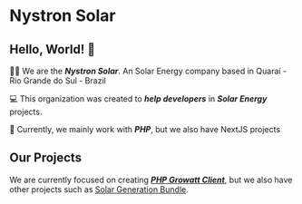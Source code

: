 # Nystron Solar
## Hello, World! 👋
🙋‍♀ We are the ***Nystron Solar***. An Solar Energy company based in Quaraí - Rio Grande do Sul - Brazil

💻 This organization was created to ***help developers*** in ***Solar Energy*** projects.

🐘 Currently, we mainly work with ***PHP***, but we also have NextJS projects

## Our Projects 
We are currently focused on creating [***PHP Growatt Client***](https://github.com/NystronSolar/PHPGrowattClient), but we also have other projects such as [Solar Generation Bundle](https://github.com/NystronSolar/SolarGenerationBundle).
